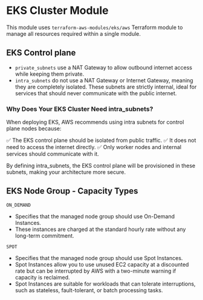 # EKS Cluster Module

This module uses `terraform-aws-modules/eks/aws` Terraform module to manage all resources required within a single module.

## EKS Control plane

- `private_subnets` use a NAT Gateway to allow outbound internet access while keeping them private.
- `intra_subnets` do not use a NAT Gateway or Internet Gateway, meaning they are completely isolated. These subnets are strictly internal, ideal for services that should never communicate with the public internet.

### Why Does Your EKS Cluster Need intra_subnets?

When deploying EKS, AWS recommends using intra subnets for control plane nodes because:

✅ The EKS control plane should be isolated from public traffic.
✅ It does not need to access the internet directly.
✅ Only worker nodes and internal services should communicate with it.

By defining intra_subnets, the EKS control plane will be provisioned in these subnets, making your architecture more secure.

## EKS Node Group - Capacity Types

`ON_DEMAND`

- Specifies that the managed node group should use On-Demand Instances.
- These instances are charged at the standard hourly rate without any long-term commitment.

`SPOT`

- Specifies that the managed node group should use Spot Instances.
- Spot Instances allow you to use unused EC2 capacity at a discounted rate
  but can be interrupted by AWS with a two-minute warning if capacity is reclaimed.
- Spot Instances are suitable for workloads that can tolerate interruptions,
  such as stateless, fault-tolerant, or batch processing tasks.
